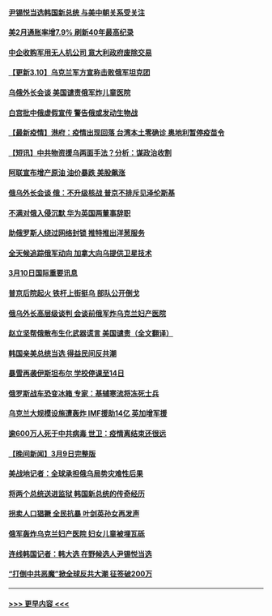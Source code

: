 #### [尹锡悦当选韩国新总统 与美中朝关系受关注](../pages/prog202/a103370275.md?t=03110201) 
#### [美2月通胀率增7.9% 刷新40年最高纪录](../pages/prog202/a103370114.md?t=03110201) 
#### [中企收购军用无人机公司 意大利政府废除交易](../pages/prog202/a103370214.md?t=03110201) 
#### [【更新3.10】乌克兰军方宣称击败俄军坦克团](../pages/prog202/a103369844.md?t=03110201) 
#### [乌俄外长会谈 美国谴责俄军炸儿童医院](../pages/prog202/a103370200.md?t=03110201) 
#### [白宫批中俄虚假宣传 警告俄或发动生物战](../pages/prog202/a103370174.md?t=03110201) 
#### [【最新疫情】港府：疫情出现回落 台湾本土零确诊 奥地利暂停疫苗令](../pages/prog202/a103370196.md?t=03110201) 
#### [【短讯】中共物资援乌两面手法？分析：谋政治收割](../pages/prog202/a103370160.md?t=03110201) 
#### [阿联宣布增产原油 油价暴跌 美股飙涨](../pages/prog202/a103370121.md?t=03110201) 
#### [俄乌外长会谈 俄：不升级核战 普京不排斥见泽伦斯基](../pages/prog202/a103370086.md?t=03110201) 
#### [不满对俄入侵沉默 华为英国两董事辞职](../pages/prog202/a103370040.md?t=03110201) 
#### [助俄罗斯人绕过网络封锁 推特推出洋葱服务](../pages/prog202/a103370019.md?t=03110201) 
#### [全天候追踪俄军动向 加拿大向乌提供卫星技术](../pages/prog202/a103370009.md?t=03110201) 
#### [3月10日国际重要讯息](../pages/prog202/a103369935.md?t=03110201) 
#### [普京后院起火 铁杆上街挺乌 部队公开倒戈](../pages/prog202/a103369445.md?t=03110201) 
#### [俄乌外长高层级谈判 会谈前俄军炸乌克兰妇产医院](../pages/prog202/a103369896.md?t=03110201) 
#### [赵立坚帮俄散布生化武器谎言 美国谴责（全文翻译）](../pages/prog202/a103369876.md?t=03110201) 
#### [韩国亲美总统当选 得益民间反共潮](../pages/prog202/a103369845.md?t=03110201) 
#### [暴雪再袭伊斯坦布尔 学校停课至14日](../pages/prog202/a103369832.md?t=03110201) 
#### [俄罗斯战车恐变冰箱 专家：基辅寒流将冻死士兵](../pages/prog202/a103369830.md?t=03110201) 
#### [乌克兰大规模设施遭轰炸 IMF援助14亿 英加增军援](../pages/prog202/a103369807.md?t=03110201) 
#### [逾600万人死于中共病毒 世卫：疫情离结束还很远](../pages/prog202/a103369787.md?t=03110201) 
#### [【晚间新闻】3月9日完整版](../pages/prog202/a103369599.md?t=03110201) 
#### [美战地记者：全球承担俄乌局势灾难性后果](../pages/prog202/a103369284.md?t=03110201) 
#### [将两个总统送进监狱 韩国新总统的传奇经历](../pages/prog202/a103369633.md?t=03110201) 
#### [拐卖人口猖獗 全民抗暴 叶剑英孙女再发声](../pages/prog202/a103369400.md?t=03110201) 
#### [俄军轰炸乌克兰妇产医院 妇女儿童被埋瓦砾](../pages/prog202/a103369306.md?t=03110201) 
#### [连线韩国记者：韩大选 在野候选人尹锡悦当选](../pages/prog202/a103369510.md?t=03110201) 
#### [“打倒中共恶魔”掀全球反共大潮 征签破200万](../pages/prog202/a103369368.md?t=03110201) 

----
#### [ >>> 更早内容 <<< ](../indexes/prog202-earlier.md)

